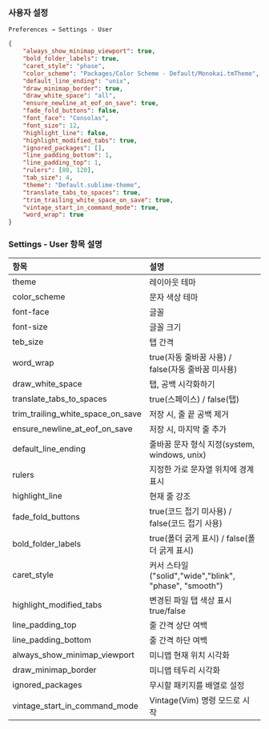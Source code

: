 ### 사용자 설정
`Preferences → Settings - User`
```json
{
    "always_show_minimap_viewport": true,
    "bold_folder_labels": true,
    "caret_style": "phase",
    "color_scheme": "Packages/Color Scheme - Default/Monokai.tmTheme",
    "default_line_ending": "unix",
    "draw_minimap_border": true,
    "draw_white_space": "all",
    "ensure_newline_at_eof_on_save": true,
    "fade_fold_buttons": false,
    "font_face": "Consolas",
    "font_size": 12,
    "highlight_line": false,
    "highlight_modified_tabs": true,
    "ignored_packages": [],
    "line_padding_bottom": 1,
    "line_padding_top": 1,
    "rulers": [80, 120],
    "tab_size": 4,
    "theme": "Default.sublime-theme",
    "translate_tabs_to_spaces": true,
    "trim_trailing_white_space_on_save": true,
    "vintage_start_in_command_mode": true,
    "word_wrap": true
}
```

### Settings - User 항목 설명
| 항목 | 설명 |
| :--- | :--- |
| theme | 레이아웃 테마 |
| color_scheme | 문자 색상 테마 |
| font-face | 글꼴 |
| font-size | 글꼴 크기 |
| teb_size | 탭 간격 |
| word_wrap | true(자동 줄바꿈 사용) / false(자동 줄바꿈 미사용) |
| draw_white_space | 탭, 공백 시각화하기 |
| translate_tabs_to_spaces | true(스페이스) / false(탭) |
| trim_trailing_white_space_on_save | 저장 시, 줄 끝 공백 제거 |
| ensure_newline_at_eof_on_save | 저장 시, 마지막 줄 추가 |
| default_line_ending | 줄바꿈 문자 형식 지정(system, windows, unix) |
| rulers | 지정한 가로 문자열 위치에 경계 표시 |
| highlight_line | 현재 줄 강조 |
| fade_fold_buttons | true(코드 접기 미사용) / false(코드 접기 사용) |
| bold_folder_labels | true(폴더 굵게 표시) / false(폴더 굵게 표시) |
| caret_style | 커서 스타일("solid","wide","blink", "phase", "smooth") |
| highlight_modified_tabs | 변경된 파일 탭 색상 표시 true/false |
| line_padding_top | 줄 간격 상단 여백 |
| line_padding_bottom | 줄 간격 하단 여백 |
| always_show_minimap_viewport | 미니맵 현재 위치 시각화 |
| draw_minimap_border | 미니맵 테두리 시각화 |
| ignored_packages | 무시할 패키지를 배열로 설정 |
| vintage_start_in_command_mode | Vintage(Vim) 명령 모드로 시작 |
